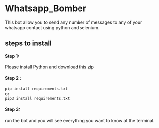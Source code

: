 # Whatsapp_Bomber

This bot allow you to send any number of messages to any of your whatsapp contact using python and selenium.

## steps to install

#### Step 1:
Please install Python and download this zip

#### Step 2 : 
`pip install requirements.txt`<br>
            or<br>
`pip3 install requirements.txt`

#### Step 3:
run the bot and you will see everything you want to know at the terminal.
